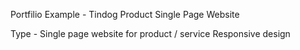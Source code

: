 Portfilio Example - Tindog Product Single Page Website

Type - 
Single page website for product / service
Responsive design 

